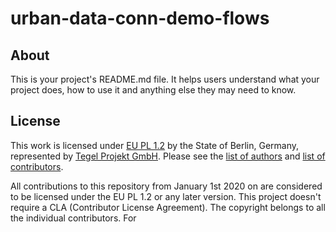 urban-data-conn-demo-flows
==========================

## About

This is your project's README.md file. It helps users understand what your
project does, how to use it and anything else they may need to know.


## License
This work is licensed under [EU PL 1.2](LICENSE) by the State of Berlin, Germany, represented by [Tegel Projekt GmbH](https://www.tegelprojekt.de/). Please see the [list of authors](https://gitlab.com/berlintxl/futr-hub/getting-started/-/blob/master/AUTHORS-ATTRIBUTION.md) and [list of contributors](https://gitlab.com/berlintxl/futr-hub/getting-started/-/blob/master/LIST-OF-CONTRIBUTORS.md).

All contributions to this repository from January 1st 2020 on are considered to be licensed under the EU PL 1.2 or any later version.
This project doesn't require a CLA (Contributor License Agreement). The copyright belongs to all the individual contributors. For 